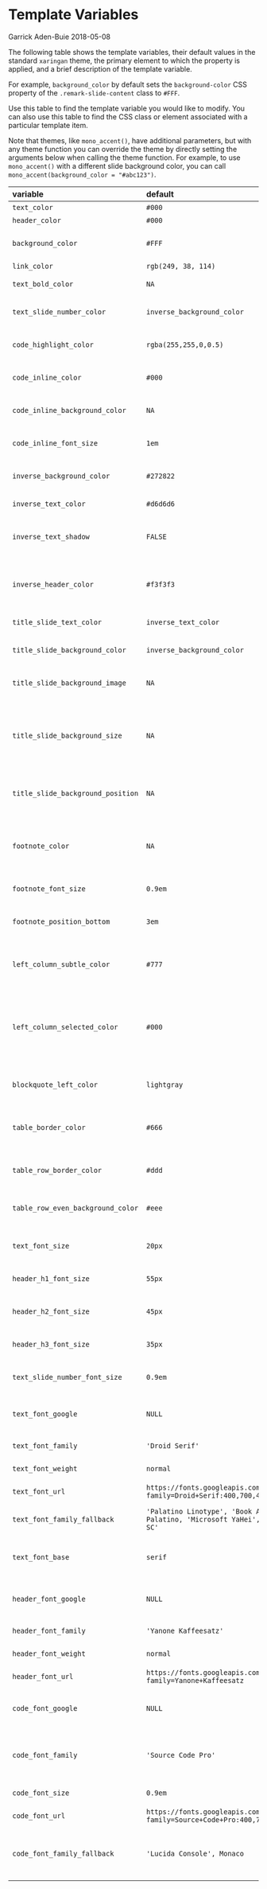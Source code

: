 Template Variables
================
Garrick Aden-Buie
2018-05-08

The following table shows the template variables, their default values
in the standard `xaringan` theme, the primary element to which the
property is applied, and a brief description of the template variable.

For example, `background_color` by default sets the `background-color`
CSS property of the `.remark-slide-content` class to `#FFF`.

Use this table to find the template variable you would like to modify.
You can also use this table to find the CSS class or element associated
with a particular template item.

Note that themes, like `mono_accent()`, have additional parameters, but
with any theme function you can override the theme by directly setting
the arguments below when calling the theme function. For example, to use
`mono_accent()` with a different slide background color, you can call
`mono_accent(background_color =
"#abc123")`.

| variable                          | default                                                                         | element                                                  | description                                                                       |
| :-------------------------------- | :------------------------------------------------------------------------------ | :------------------------------------------------------- | :-------------------------------------------------------------------------------- |
| `text_color`                      | `#000`                                                                          | body                                                     | Text Color                                                                        |
| `header_color`                    | `#000`                                                                          | h1, h2, h3                                               | Header Color                                                                      |
| `background_color`                | `#FFF`                                                                          | .remark-slide-content                                    | Slide Background Color                                                            |
| `link_color`                      | `rgb(249, 38, 114)`                                                             | a, a \> code                                             | Link Color                                                                        |
| `text_bold_color`                 | `NA`                                                                            | strong                                                   | Bold Text Color                                                                   |
| `text_slide_number_color`         | `inverse_background_color`                                                      | .remark-slide-number                                     | Slide Number Color                                                                |
| `code_highlight_color`            | `rgba(255,255,0,0.5)`                                                           | .remark-code-line-highlighted                            | Code Line Highlight                                                               |
| `code_inline_color`               | `#000`                                                                          | .remark-inline-code                                      | Inline Code Color                                                                 |
| `code_inline_background_color`    | `NA`                                                                            | .remark-inline-code                                      | Inline Code Background Color                                                      |
| `code_inline_font_size`           | `1em`                                                                           | .remark-inline-code                                      | Inline Code Text Font Size                                                        |
| `inverse_background_color`        | `#272822`                                                                       | .inverse                                                 | Inverse Background Color                                                          |
| `inverse_text_color`              | `#d6d6d6`                                                                       | .inverse                                                 | Inverse Text Color                                                                |
| `inverse_text_shadow`             | `FALSE`                                                                         | .inverse                                                 | Enables Shadow on text of inverse slides                                          |
| `inverse_header_color`            | `#f3f3f3`                                                                       | .inverse h1, .inverse h2, .inverse h3                    | Inverse Header Color                                                              |
| `title_slide_text_color`          | `inverse_text_color`                                                            | .title-slide                                             | Title Slide Text Color                                                            |
| `title_slide_background_color`    | `inverse_background_color`                                                      | .title-slide                                             | Title Slide Background Color                                                      |
| `title_slide_background_image`    | `NA`                                                                            | .title-slide                                             | Title Slide Background Image URL                                                  |
| `title_slide_background_size`     | `NA`                                                                            | .title-slide                                             | Title Slide Background Image Size, defaults to “cover” if background image is set |
| `title_slide_background_position` | `NA`                                                                            | .title-slide                                             | Title Slide Background Image Position                                             |
| `footnote_color`                  | `NA`                                                                            | .footnote                                                | Footnote text color (if `NA`, then it will be the same color as `text_color`)     |
| `footnote_font_size`              | `0.9em`                                                                         | .footnote                                                | Footnote font size                                                                |
| `footnote_position_bottom`        | `3em`                                                                           | .footnote                                                | Footnote location from bottom of screen                                           |
| `left_column_subtle_color`        | `#777`                                                                          | .left-column h2, .left-column h3                         | Left Column Text (not last)                                                       |
| `left_column_selected_color`      | `#000`                                                                          | .left-column h2:last-of-type, .left-column h3:last-child | Left Column Current Selection                                                     |
| `blockquote_left_color`           | `lightgray`                                                                     | blockquote                                               | Blockquote Left Border Color                                                      |
| `table_border_color`              | `#666`                                                                          | table: border-top, border-bottom                         | Table top/bottom border                                                           |
| `table_row_border_color`          | `#ddd`                                                                          | table thead th: border-bottom                            | Table row inner bottom border                                                     |
| `table_row_even_background_color` | `#eee`                                                                          | thead, tfoot, tr:nth-child(even)                         | Table Even Row Background Color                                                   |
| `text_font_size`                  | `20px`                                                                          | .remark-slide-content                                    | Slide Body Text Font Size                                                         |
| `header_h1_font_size`             | `55px`                                                                          | .remark-slide-content h1                                 | h1 Header Text Font Size                                                          |
| `header_h2_font_size`             | `45px`                                                                          | .remark-slide-content h2                                 | h2 Header Text Font Size                                                          |
| `header_h3_font_size`             | `35px`                                                                          | .remark-slide-content h3                                 | h3 Header Text Font Size                                                          |
| `text_slide_number_font_size`     | `0.9em`                                                                         | .remark-slide-number                                     | Slide Number Text Font Size                                                       |
| `text_font_google`                | `NULL`                                                                          | body                                                     | Use `google_font()` to specify body font                                          |
| `text_font_family`                | `'Droid Serif'`                                                                 | body                                                     | Body Text Font Family                                                             |
| `text_font_weight`                | `normal`                                                                        | body                                                     | Body Text Font Weight                                                             |
| `text_font_url`                   | `https://fonts.googleapis.com/css?family=Droid+Serif:400,700,400italic`         | @import url()                                            | Body Text Font URL(s)                                                             |
| `text_font_family_fallback`       | `'Palatino Linotype', 'Book Antiqua', Palatino, 'Microsoft YaHei', 'Songti SC'` | body                                                     | Body Text Font Fallbacks                                                          |
| `text_font_base`                  | `serif`                                                                         | body                                                     | Body Text Base Font (Total Failure Fallback)                                      |
| `header_font_google`              | `NULL`                                                                          | body                                                     | Use `google_font()` to specify header font                                        |
| `header_font_family`              | `'Yanone Kaffeesatz'`                                                           | h1, h2, h3                                               | Header Font Family                                                                |
| `header_font_weight`              | `normal`                                                                        | h1, h2, h3                                               | Header Font Weight                                                                |
| `header_font_url`                 | `https://fonts.googleapis.com/css?family=Yanone+Kaffeesatz`                     | @import url                                              | Header Font URL                                                                   |
| `code_font_google`                | `NULL`                                                                          | body                                                     | Use `google_font()` to specify code font                                          |
| `code_font_family`                | `'Source Code Pro'`                                                             | .remark-code, .remark-inline-code                        | Code Font Family                                                                  |
| `code_font_size`                  | `0.9em`                                                                         | .remark-inline                                           | Code Text Font Size                                                               |
| `code_font_url`                   | `https://fonts.googleapis.com/css?family=Source+Code+Pro:400,700`               | @import url                                              | Code Font URL                                                                     |
| `code_font_family_fallback`       | `'Lucida Console', Monaco`                                                      | .remark-code, .remark-inline-code                        | Code Font Fallback                                                                |
